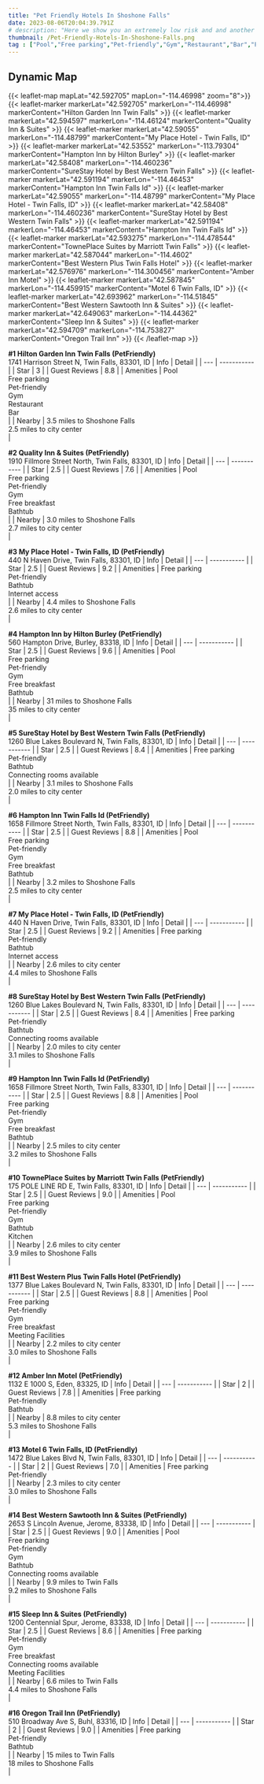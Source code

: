 ```yaml
---
title: "Pet Friendly Hotels In Shoshone Falls"
date: 2023-08-06T20:04:39.791Z
# description: "Here we show you an extremely low risk and and another medium risk approach to earn passive income "
thumbnail: /Pet-Friendly-Hotels-In-Shoshone-Falls.png
tag : ["Pool","Free parking","Pet-friendly","Gym","Restaurant","Bar","Free breakfast","Bathtub","Internet access","Connecting rooms available","Kitchen","Meeting Facilities"]
---
```


## Dynamic Map
{{< leaflet-map  mapLat="42.592705" mapLon="-114.46998" zoom="8">}}
    {{< leaflet-marker markerLat="42.592705" markerLon="-114.46998" markerContent="Hilton Garden Inn Twin Falls" >}}
    {{< leaflet-marker markerLat="42.594597" markerLon="-114.46124" markerContent="Quality Inn & Suites" >}}
    {{< leaflet-marker markerLat="42.59055" markerLon="-114.48799" markerContent="My Place Hotel - Twin Falls, ID" >}}
    {{< leaflet-marker markerLat="42.53552" markerLon="-113.79304" markerContent="Hampton Inn by Hilton Burley" >}}
    {{< leaflet-marker markerLat="42.58408" markerLon="-114.460236" markerContent="SureStay Hotel by Best Western Twin Falls" >}}
    {{< leaflet-marker markerLat="42.591194" markerLon="-114.46453" markerContent="Hampton Inn Twin Falls Id" >}}
    {{< leaflet-marker markerLat="42.59055" markerLon="-114.48799" markerContent="My Place Hotel - Twin Falls, ID" >}}
    {{< leaflet-marker markerLat="42.58408" markerLon="-114.460236" markerContent="SureStay Hotel by Best Western Twin Falls" >}}
    {{< leaflet-marker markerLat="42.591194" markerLon="-114.46453" markerContent="Hampton Inn Twin Falls Id" >}}
    {{< leaflet-marker markerLat="42.593275" markerLon="-114.478544" markerContent="TownePlace Suites by Marriott Twin Falls" >}}
    {{< leaflet-marker markerLat="42.587044" markerLon="-114.4602" markerContent="Best Western Plus Twin Falls Hotel" >}}
    {{< leaflet-marker markerLat="42.576976" markerLon="-114.300456" markerContent="Amber Inn Motel" >}}
    {{< leaflet-marker markerLat="42.587845" markerLon="-114.459915" markerContent="Motel 6 Twin Falls, ID" >}}
    {{< leaflet-marker markerLat="42.693962" markerLon="-114.51845" markerContent="Best Western Sawtooth Inn & Suites" >}}
    {{< leaflet-marker markerLat="42.649063" markerLon="-114.44362" markerContent="Sleep Inn & Suites" >}}
    {{< leaflet-marker markerLat="42.594709" markerLon="-114.753827" markerContent="Oregon Trail Inn" >}}
{{< /leaflet-map >}}


**#1 Hilton Garden Inn Twin Falls (PetFriendly)**<br>1741 Harrison Street N, Twin Falls, 83301, ID
| Info | Detail |
| --- | ----------- |
| Star | 3 |
| Guest Reviews | 8.8 |
| Amenities | Pool<br>Free parking<br>Pet-friendly<br>Gym<br>Restaurant<br>Bar<br> |
| Nearby | 3.5 miles to Shoshone Falls<br>2.5 miles to city center<br> |

**#2 Quality Inn & Suites (PetFriendly)**<br>1910 Fillmore Street North, Twin Falls, 83301, ID
| Info | Detail |
| --- | ----------- |
| Star | 2.5 |
| Guest Reviews | 7.6 |
| Amenities | Pool<br>Free parking<br>Pet-friendly<br>Gym<br>Free breakfast<br>Bathtub<br> |
| Nearby | 3.0 miles to Shoshone Falls<br>2.7 miles to city center<br> |

**#3 My Place Hotel - Twin Falls, ID (PetFriendly)**<br>440 N Haven Drive, Twin Falls, 83301, ID
| Info | Detail |
| --- | ----------- |
| Star | 2.5 |
| Guest Reviews | 9.2 |
| Amenities | Free parking<br>Pet-friendly<br>Bathtub<br>Internet access<br> |
| Nearby | 4.4 miles to Shoshone Falls<br>2.6 miles to city center<br> |

**#4 Hampton Inn by Hilton Burley (PetFriendly)**<br>560 Hampton Drive, Burley, 83318, ID
| Info | Detail |
| --- | ----------- |
| Star | 2.5 |
| Guest Reviews | 9.6 |
| Amenities | Pool<br>Free parking<br>Pet-friendly<br>Gym<br>Free breakfast<br>Bathtub<br> |
| Nearby | 31 miles to Shoshone Falls<br>35 miles to city center<br> |

**#5 SureStay Hotel by Best Western Twin Falls (PetFriendly)**<br>1260 Blue Lakes Boulevard N, Twin Falls, 83301, ID
| Info | Detail |
| --- | ----------- |
| Star | 2.5 |
| Guest Reviews | 8.4 |
| Amenities | Free parking<br>Pet-friendly<br>Bathtub<br>Connecting rooms available<br> |
| Nearby | 3.1 miles to Shoshone Falls<br>2.0 miles to city center<br> |

**#6 Hampton Inn Twin Falls Id (PetFriendly)**<br>1658 Fillmore Street North, Twin Falls, 83301, ID
| Info | Detail |
| --- | ----------- |
| Star | 2.5 |
| Guest Reviews | 8.8 |
| Amenities | Pool<br>Free parking<br>Pet-friendly<br>Gym<br>Free breakfast<br>Bathtub<br> |
| Nearby | 3.2 miles to Shoshone Falls<br>2.5 miles to city center<br> |

**#7 My Place Hotel - Twin Falls, ID (PetFriendly)**<br>440 N Haven Drive, Twin Falls, 83301, ID
| Info | Detail |
| --- | ----------- |
| Star | 2.5 |
| Guest Reviews | 9.2 |
| Amenities | Free parking<br>Pet-friendly<br>Bathtub<br>Internet access<br> |
| Nearby | 2.6 miles to city center<br>4.4 miles to Shoshone Falls<br> |

**#8 SureStay Hotel by Best Western Twin Falls (PetFriendly)**<br>1260 Blue Lakes Boulevard N, Twin Falls, 83301, ID
| Info | Detail |
| --- | ----------- |
| Star | 2.5 |
| Guest Reviews | 8.4 |
| Amenities | Free parking<br>Pet-friendly<br>Bathtub<br>Connecting rooms available<br> |
| Nearby | 2.0 miles to city center<br>3.1 miles to Shoshone Falls<br> |

**#9 Hampton Inn Twin Falls Id (PetFriendly)**<br>1658 Fillmore Street North, Twin Falls, 83301, ID
| Info | Detail |
| --- | ----------- |
| Star | 2.5 |
| Guest Reviews | 8.8 |
| Amenities | Pool<br>Free parking<br>Pet-friendly<br>Gym<br>Free breakfast<br>Bathtub<br> |
| Nearby | 2.5 miles to city center<br>3.2 miles to Shoshone Falls<br> |

**#10 TownePlace Suites by Marriott Twin Falls (PetFriendly)**<br>175 POLE LINE RD E, Twin Falls, 83301, ID
| Info | Detail |
| --- | ----------- |
| Star | 2.5 |
| Guest Reviews | 9.0 |
| Amenities | Pool<br>Free parking<br>Pet-friendly<br>Gym<br>Bathtub<br>Kitchen<br> |
| Nearby | 2.6 miles to city center<br>3.9 miles to Shoshone Falls<br> |

**#11 Best Western Plus Twin Falls Hotel (PetFriendly)**<br>1377 Blue Lakes Boulevard N, Twin Falls, 83301, ID
| Info | Detail |
| --- | ----------- |
| Star | 2.5 |
| Guest Reviews | 8.8 |
| Amenities | Pool<br>Free parking<br>Pet-friendly<br>Gym<br>Free breakfast<br>Meeting Facilities<br> |
| Nearby | 2.2 miles to city center<br>3.0 miles to Shoshone Falls<br> |

**#12 Amber Inn Motel (PetFriendly)**<br>1132 E 1000 S, Eden, 83325, ID
| Info | Detail |
| --- | ----------- |
| Star | 2 |
| Guest Reviews | 7.8 |
| Amenities | Free parking<br>Pet-friendly<br>Bathtub<br> |
| Nearby | 8.8 miles to city center<br>5.3 miles to Shoshone Falls<br> |

**#13 Motel 6 Twin Falls, ID (PetFriendly)**<br>1472 Blue Lakes Blvd N, Twin Falls, 83301, ID
| Info | Detail |
| --- | ----------- |
| Star | 2 |
| Guest Reviews | 7.0 |
| Amenities | Free parking<br>Pet-friendly<br> |
| Nearby | 2.3 miles to city center<br>3.0 miles to Shoshone Falls<br> |

**#14 Best Western Sawtooth Inn & Suites (PetFriendly)**<br>2653 S Lincoln Avenue, Jerome, 83338, ID
| Info | Detail |
| --- | ----------- |
| Star | 2.5 |
| Guest Reviews | 9.0 |
| Amenities | Pool<br>Free parking<br>Pet-friendly<br>Gym<br>Bathtub<br>Connecting rooms available<br> |
| Nearby | 9.9 miles to Twin Falls<br>9.2 miles to Shoshone Falls<br> |

**#15 Sleep Inn & Suites (PetFriendly)**<br>1200 Centennial Spur, Jerome, 83338, ID
| Info | Detail |
| --- | ----------- |
| Star | 2.5 |
| Guest Reviews | 8.6 |
| Amenities | Free parking<br>Pet-friendly<br>Gym<br>Free breakfast<br>Connecting rooms available<br>Meeting Facilities<br> |
| Nearby | 6.6 miles to Twin Falls<br>4.4 miles to Shoshone Falls<br> |

**#16 Oregon Trail Inn (PetFriendly)**<br>510 Broadway Ave S, Buhl, 83316, ID
| Info | Detail |
| --- | ----------- |
| Star | 2 |
| Guest Reviews | 9.0 |
| Amenities | Free parking<br>Pet-friendly<br>Bathtub<br> |
| Nearby | 15 miles to Twin Falls<br>18 miles to Shoshone Falls<br> |

